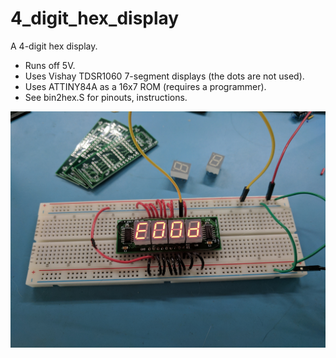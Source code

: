 # 4_digit_hex_display
A 4-digit hex display.

* Runs off 5V.
* Uses Vishay TDSR1060 7-segment displays (the dots are not used).
* Uses ATTINY84A as a 16x7 ROM (requires a programmer).
* See bin2hex.S for pinouts, instructions.

![Image of device](4_digit_hex_display_img.jpg)
